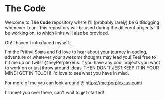 # The Code

Welcome to **The Code** repository where I'll (probably rarely) be GitBlogging whenever I can. This repository will be used during the different projects i'll be working on, to which links will also be provided. 

Oh! I haven't introduced myself...

I'm the Prithvi Soma and I'd love to hear about your journey in coding, adventure or wherever your awesome thoughts may lead you! Feel free to hit me up on twiter @heyPerplexeus. If you have any cool projects you want to work on or just throw around ideas, THEN DON'T JEST KEEP IT IN YOUR MIND! GET IN TOUCH! I'd love to see what you have in mind.

For more of me you can look around @
https://me.perplexeus.com/

I'll meet you over there, can't wait to get started!
